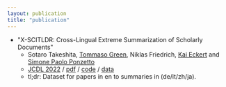 ```yaml
---
layout: publication
title: "publication"
---
```


- "X-SCITLDR: Cross-Lingual Extreme Summarization of Scholarly Documents"
  - Sotaro Takeshita, [Tommaso Green](https://green-t.io/), Niklas Friedrich, [Kai Eckert](http://wiss.iuk.hdm-stuttgart.de/people/kai-eckert/) and [Simone Paolo Ponzetto](https://www.uni-mannheim.de/dws/people/professors/prof-dr-simone-paolo-ponzetto/)
  - [JCDL 2022](https://2022.jcdl.org/) / [pdf]() / [code]() / [data]()
  - tl;dr: Dataset for papers in en to summaries in (de/it/zh/ja).
